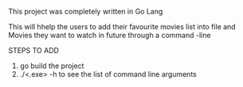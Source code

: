 This project was completely written in Go Lang


This will hhelp the users to add their favourite movies list into file and Movies they want to watch in future through a command -line 

STEPS TO ADD 

1) go build the project
2) ./<.exe> -h to see the list of command line arguments



